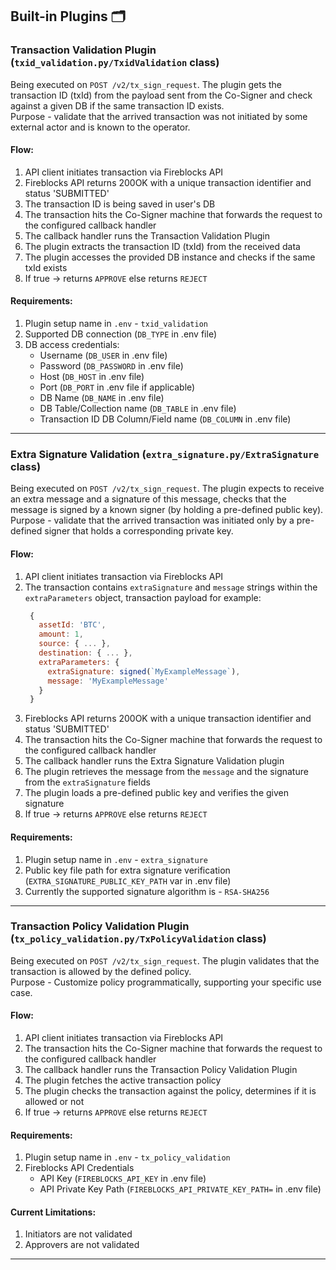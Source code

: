 ## Built-in Plugins 🗂️
### Transaction Validation Plugin (`txid_validation.py/TxidValidation` class)
Being executed on `POST /v2/tx_sign_request`.
The plugin gets the transaction ID (txId) from the payload sent from the Co-Signer and check against a given DB if the same transaction ID exists. \
Purpose - validate that the arrived transaction was not initiated by some external actor and is known to the operator. 

#### Flow:
1. API client initiates transaction via Fireblocks API
2. Fireblocks API returns 200OK with a unique transaction identifier and status 'SUBMITTED'
3. The transaction ID is being saved in user's DB 
4. The transaction hits the Co-Signer machine that forwards the request to the configured callback handler
5. The callback handler runs the Transaction Validation Plugin 
6. The plugin extracts the transaction ID (txId) from the received data
7. The plugin accesses the provided DB instance and checks if the same txId exists
8. If true -> returns `APPROVE` else returns `REJECT`

#### Requirements:
1. Plugin setup name in `.env` - `txid_validation`
2. Supported DB connection (`DB_TYPE` in .env file)
3. DB access credentials:
   - Username (`DB_USER` in .env file)
   - Password (`DB_PASSWORD` in .env file)
   - Host (`DB_HOST` in .env file)
   - Port (`DB_PORT` in .env file if applicable)
   - DB Name (`DB_NAME` in .env file)
   - DB Table/Collection name (`DB_TABLE` in .env file)
   - Transaction ID DB Column/Field name (`DB_COLUMN` in .env file)

---

### Extra Signature Validation (`extra_signature.py/ExtraSignature` class)
Being executed on `POST /v2/tx_sign_request`.
The plugin expects to receive an extra message and a signature of this message, checks that the message is signed by a known signer (by holding a pre-defined public key). \
Purpose - validate that the arrived transaction was initiated only by a pre-defined signer that holds a corresponding private key.

#### Flow:
1. API client initiates transaction via Fireblocks API
2. The transaction contains `extraSignature` and `message` strings within the `extraParameters` object, transaction payload for example:
   ```javascript
    {
      assetId: 'BTC',
      amount: 1,
      source: { ... },
      destination: { ... },
      extraParameters: {
        extraSignature: signed(`MyExampleMessage`),
        message: 'MyExampleMessage'
      }
    }
   ```
3. Fireblocks API returns 200OK with a unique transaction identifier and status 'SUBMITTED'
4. The transaction hits the Co-Signer machine that forwards the request to the configured callback handler
5. The callback handler runs the Extra Signature Validation plugin
6. The plugin retrieves the message from the `message` and the signature from the `extraSignature` fields
7. The plugin loads a pre-defined public key and verifies the given signature
8. If true -> returns `APPROVE` else returns `REJECT`

#### Requirements:
1. Plugin setup name in `.env` - `extra_signature`
2. Public key file path for extra signature verification (`EXTRA_SIGNATURE_PUBLIC_KEY_PATH` var in .env file) 
3. Currently the supported signature algorithm is - `RSA-SHA256`

--- 

### Transaction Policy Validation Plugin (`tx_policy_validation.py/TxPolicyValidation` class)
Being executed on `POST /v2/tx_sign_request`.
The plugin validates that the transaction is allowed by the defined policy. \
Purpose - Customize policy programmatically, supporting your specific use case. 

#### Flow:
1. API client initiates transaction via Fireblocks API 
2. The transaction hits the Co-Signer machine that forwards the request to the configured callback handler
3. The callback handler runs the Transaction Policy Validation Plugin
4. The plugin fetches the active transaction policy
5. The plugin checks the transaction against the policy, determines if it is allowed or not
6. If true -> returns `APPROVE` else returns `REJECT`

#### Requirements:
1. Plugin setup name in `.env` - `tx_policy_validation`
2. Fireblocks API Credentials
   - API Key (`FIREBLOCKS_API_KEY` in .env file)
   - API Private Key Path (`FIREBLOCKS_API_PRIVATE_KEY_PATH=` in .env file)

#### Current Limitations:
1. Initiators are not validated
2. Approvers are not validated

---